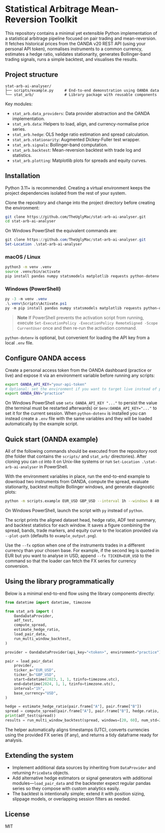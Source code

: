 # Statistical Arbitrage Mean-Reversion Toolkit

This repository contains a minimal yet extensible Python implementation of a
statistical arbitrage pipeline focused on pair trading and mean-reversion. It
fetches historical prices from the OANDA v20 REST API (using your personal API
token), normalises instruments to a common currency, estimates a hedge ratio,
validates stationarity, generates Bollinger-band trading signals, runs a simple
backtest, and visualises the results.

## Project structure

```
stat-arb-ai-analyser/
├── scripts/example.py     # End-to-end demonstration using OANDA data
└── stat_arb/              # Library package with reusable components
```

Key modules:

- `stat_arb.data_providers`: Data provider abstraction and the OANDA
  implementation.
- `stat_arb.data`: Helpers to load, align, and currency-normalise price series.
- `stat_arb.hedge`: OLS hedge ratio estimation and spread calculation.
- `stat_arb.stationarity`: Augmented Dickey-Fuller test wrapper.
- `stat_arb.signals`: Bollinger-band computation.
- `stat_arb.backtest`: Mean-reversion backtest with trade log and statistics.
- `stat_arb.plotting`: Matplotlib plots for spreads and equity curves.

## Installation

Python 3.11+ is recommended. Creating a virtual environment keeps the project
dependencies isolated from the rest of your system.

Clone the repository and change into the project directory before creating the environment:

```bash
git clone https://github.com/TheUglyMac/stat-arb-ai-analyser.git
cd stat-arb-ai-analyser
```

On Windows PowerShell the equivalent commands are:

```powershell
git clone https://github.com/TheUglyMac/stat-arb-ai-analyser.git
Set-Location .\stat-arb-ai-analyser
```

### macOS / Linux

```bash
python3 -m venv .venv
source .venv/bin/activate
pip install pandas numpy statsmodels matplotlib requests python-dotenv
```

### Windows (PowerShell)

```powershell
py -3 -m venv .venv
.\.venv\Scripts\Activate.ps1
py -m pip install pandas numpy statsmodels matplotlib requests python-dotenv
```

> **Note**
> If PowerShell prevents the activation script from running, execute
> `Set-ExecutionPolicy -ExecutionPolicy RemoteSigned -Scope CurrentUser` once
> and then re-run the activation command.

`python-dotenv` is optional, but convenient for loading the API key from a
local `.env` file.

## Configure OANDA access

Create a personal access token from the OANDA dashboard (practice or live) and
expose it via an environment variable before running any scripts:

```bash
export OANDA_API_KEY="your-api-token"
# Optional: set the environment if you want to target live instead of practice
export OANDA_ENV="practice"
```

On Windows PowerShell use `setx OANDA_API_KEY "..."` to persist the value (the
terminal must be restarted afterwards) or `$env:OANDA_API_KEY="..."` to set it
for the current session. When `python-dotenv` is installed you can instead
create a `.env` file with the same variables and they will be loaded
automatically by the example script.

## Quick start (OANDA example)

All of the following commands should be executed from the repository root (the
folder that contains the `scripts/` and `stat_arb/` directories). After cloning
you can `cd` into it on Unix-like systems or run `Set-Location .\stat-arb-ai-analyser` in PowerShell.

With the environment variables in place, run the end-to-end example to download
two instruments from OANDA, compute the spread, evaluate stationarity, backtest
multiple Bollinger windows, and generate diagnostic plots:

```bash
python -m scripts.example EUR_USD GBP_USD --interval 1h --windows 8 40 200 --k 1.75 --fee 0.6
```

On Windows PowerShell, launch the script with `py` instead of `python`.

The script prints the aligned dataset head, hedge ratio, ADF test summary, and
backtest statistics for each window. It saves a figure combining the spread,
bands, trade markers, and equity curve to the location provided via
`--plot-path` (defaults to `example_output.png`).

Use the `--fx` option when one of the instruments trades in a different
currency than your chosen base. For example, if the second leg is quoted in EUR
but you want to analyse in USD, append `--fx TICKER=EUR_USD` to the command so
that the loader can fetch the FX series for currency conversion.

## Using the library programmatically

Below is a minimal end-to-end flow using the library components directly:

```python
from datetime import datetime, timezone

from stat_arb import (
    OandaDataProvider,
    adf_test,
    compute_spread,
    estimate_hedge_ratio,
    load_pair_data,
    run_multi_window_backtest,
)

provider = OandaDataProvider(api_key="<token>", environment="practice")

pair = load_pair_data(
    provider,
    ticker_a="EUR_USD",
    ticker_b="GBP_USD",
    start=datetime(2023, 1, 1, tzinfo=timezone.utc),
    end=datetime(2024, 1, 1, tzinfo=timezone.utc),
    interval="1h",
    base_currency="USD",
)

hedge = estimate_hedge_ratio(pair.frame["A"], pair.frame["B"])
spread = compute_spread(pair.frame["A"], pair.frame["B"], hedge.ratio, hedge.intercept)
print(adf_test(spread))
results = run_multi_window_backtest(spread, windows=[20, 60], num_std=2.0, fee=0.5)
```

The helper automatically aligns timestamps (UTC), converts currencies using the
provided FX series (if any), and returns a tidy dataframe ready for analysis.

## Extending the system

- Implement additional data sources by inheriting from `DataProvider` and
  returning `PriceData` objects.
- Add alternative hedge estimators or signal generators with additional
  modules—`load_pair_data` and the backtester expect regular pandas series so
  they compose with custom analytics easily.
- The backtest is intentionally simple; extend it with position sizing,
  slippage models, or overlapping session filters as needed.

## License

MIT
